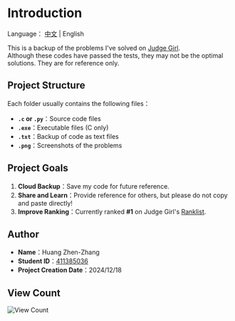 # Introduction

Language： [中文](./README.md) | English

This is a backup of the problems I've solved on [Judge Girl](http://120.126.151.220/problems/domains).  
Although these codes have passed the tests, they may not be the optimal solutions. They are for reference only.

## Project Structure

Each folder usually contains the following files：

- **`.c` or `.py`**：Source code files  
- **`.exe`**：Executable files (C only)  
- **`.txt`**：Backup of code as text files  
- **`.png`**：Screenshots of the problems

## Project Goals

1. **Cloud Backup**：Save my code for future reference.  
2. **Share and Learn**：Provide reference for others, but please do not copy and paste directly!  
3. **Improve Ranking**：Currently ranked **#1** on Judge Girl's [Ranklist](http://120.126.151.220/ranklist).

## Author

- **Name**：Huang Zhen-Zhang  
- **Student ID**：[411385036](http://120.126.151.220/user/482)  
- **Project Creation Date**：2024/12/18  

## View Count

![View Count](https://komarev.com/ghpvc/?username=huangzz02&style=for-the-badge&color=blue)
